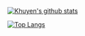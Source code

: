 [![Khuyen's github stats](https://github-readme-stats.vercel.app/api?username=fidanci&count_private=true&show_icons=true&theme=radical&hide_rank=false)](https://github.com/anuraghazra/github-readme-stats)


[![Top Langs](https://github-readme-stats.vercel.app/api/top-langs/?username=fidanci)](https://github.com/anuraghazra/github-readme-stats)
